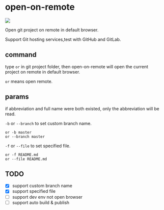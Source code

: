 # open-on-remote

[![](https://img.shields.io/npm/v/open-on-remote)](https://www.npmjs.com/package/open-on-remote)

Open git project on remote in default browser.

Support Git hosting services,test with GitHub and GitLab.

## command

type `or` in git project folder, then open-on-remote will open the current project on remote in default browser.

`or` means open remote.

## params

if abbreviation and full name were both existed, only the abbreviation will be read.

`-b` or `--branch` to set custom branch name.

```
or -b master
or --branch master
```

`-f` or `--file` to set specified file.

```
or -f README.md
or --file README.md
```

## TODO

- [x] support custom branch name
- [x] support specified file
- [ ] support dev env not open browser
- [ ] support auto build & publish

